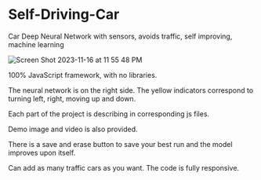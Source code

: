 # Self-Driving-Car
Car Deep Neural Network with sensors, avoids traffic, self improving, machine learning

![Screen Shot 2023-11-16 at 11 55 48 PM](https://github.com/harmanbrar7/Self-Driving-Car/assets/89001739/21d30db0-7afb-4bef-bda0-2d237b4a8d2f)

100% JavaScript framework, with no libraries. 

The neural network is on the right side. The yellow indicators correspond to turning left, right, moving up and down.

Each part of the project is describing in corresponding js files.

Demo image and video is also provided. 

There is a save and erase button to save your best run and the model improves upon itself.

Can add as many traffic cars as you want. The code is fully responsive. 
